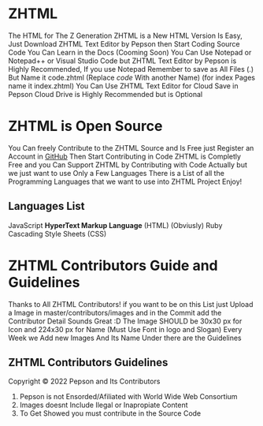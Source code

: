 # ZHTML
The HTML for The Z Generation
ZHTML is a New HTML Version
Is Easy, Just Download ZHTML Text Editor by Pepson then Start Coding  Source Code You Can Learn in the Docs (Cooming Soon)
You Can Use Notepad or Notepad++ or Visual Studio Code but ZHTML Text Editor by Pepson is Highly Recommended,
If you use Notepad Remember to save as All Files (.) But Name it code.zhtml (Replace _code_ With another Name) (for index Pages name it index.zhtml) You Can Use ZHTML Text Editor for Cloud Save in Pepson Cloud Drive is Highly Recommended but is Optional
# ZHTML is Open Source
You Can freely Contribute to the ZHTML Source and Is Free just Register an Account in <a href="https://github.com">GitHub</a> Then Start Contributing in Code ZHTML is Completly Free and you Can Support ZHTML by Contributing with Code Actually but we just want to use Only a Few Languages There is a List of all the Programming Languages that we want to use into ZHTML Project Enjoy!

## Languages List

JavaScript 
**HyperText Markup Language** (HTML) (Obviusly)
Ruby
Cascading Style Sheets (CSS)

# ZHTML Contributors  Guide and Guidelines
Thanks to All ZHTML Contributors! if you want to be on this List just Upload a Image in master/contributors/images and in the Commit add the Contributor Detail Sounds Great :D The Image SHOULD be 30x30 px for Icon and 224x30 px for Name (Must Use Font in logo and Slogan)
Every Week we Add new Images And Its Name Under there are the Guidelines
## ZHTML Contributors Guidelines
Copyright © 2022 Pepson and Its Contributors

1. Pepson is not Ensorded/Afiliated with World Wide Web Consortium 
2. Images doesnt Include Ilegal or Inapropiate Content
3. To Get Showed you must contribute in the Source Code 



